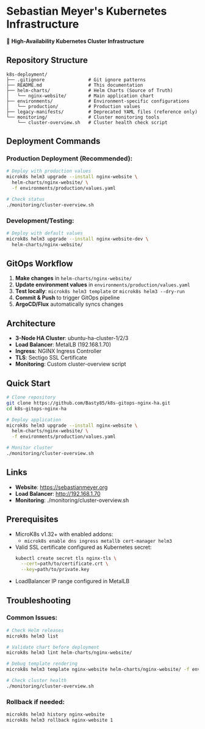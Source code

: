 # Sebastian Meyer's Kubernetes Infrastructure

🚀 **High-Availability Kubernetes Cluster Infrastructure**

## Repository Structure

```
k8s-deployment/
├── .gitignore                # Git ignore patterns
├── README.md                 # This documentation
├── helm-charts/              # Helm Charts (Source of Truth)
│   └── nginx-website/        # Main application chart
├── environments/             # Environment-specific configurations  
│   └── production/           # Production values
├── legacy-manifests/         # Deprecated YAML files (reference only)
└── monitoring/               # Cluster monitoring tools
    └── cluster-overview.sh   # Cluster health check script
```

## Deployment Commands

### Production Deployment (Recommended):
```bash
# Deploy with production values
microk8s helm3 upgrade --install nginx-website \
  helm-charts/nginx-website/ \
  -f environments/production/values.yaml

# Check status
./monitoring/cluster-overview.sh
```

### Development/Testing:
```bash
# Deploy with default values
microk8s helm3 upgrade --install nginx-website-dev \
  helm-charts/nginx-website/
```

## GitOps Workflow

1. **Make changes** in `helm-charts/nginx-website/`
2. **Update environment values** in `environments/production/values.yaml`
3. **Test locally**: `microk8s helm3 template` or `microk8s helm3 --dry-run`
4. **Commit & Push** to trigger GitOps pipeline
5. **ArgoCD/Flux** automatically syncs changes

## Architecture

- **3-Node HA Cluster**: ubuntu-ha-cluster-1/2/3
- **Load Balancer**: MetalLB (192.168.1.70)
- **Ingress**: NGINX Ingress Controller
- **TLS**: Sectigo SSL Certificate
- **Monitoring**: Custom cluster-overview script

## Quick Start

```bash
# Clone repository
git clone https://github.com/Basty85/k8s-gitops-nginx-ha.git
cd k8s-gitops-nginx-ha

# Deploy application
microk8s helm3 upgrade --install nginx-website \
  helm-charts/nginx-website/ \
  -f environments/production/values.yaml

# Monitor cluster
./monitoring/cluster-overview.sh
```

## Links

- **Website**: https://sebastianmeyer.org
- **Load Balancer**: http://192.168.1.70
- **Monitoring**: ./monitoring/cluster-overview.sh

## Prerequisites

- MicroK8s v1.32+ with enabled addons:
  - `microk8s enable dns ingress metallb cert-manager helm3`
- Valid SSL certificate configured as Kubernetes secret:
  ```bash
  kubectl create secret tls nginx-tls \
    --cert=path/to/certificate.crt \
    --key=path/to/private.key
  ```
- LoadBalancer IP range configured in MetalLB

## Troubleshooting

### Common Issues:
```bash
# Check Helm releases
microk8s helm3 list

# Validate chart before deployment
microk8s helm3 lint helm-charts/nginx-website/

# Debug template rendering
microk8s helm3 template nginx-website helm-charts/nginx-website/ -f environments/production/values.yaml

# Check cluster health
./monitoring/cluster-overview.sh
```

### Rollback if needed:
```bash
microk8s helm3 history nginx-website
microk8s helm3 rollback nginx-website 1
```